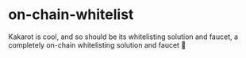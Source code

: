 # on-chain-whitelist
Kakarot is cool, and so should be its whitelisting solution and faucet, a completely on-chain whitelisting solution and faucet 🥕

